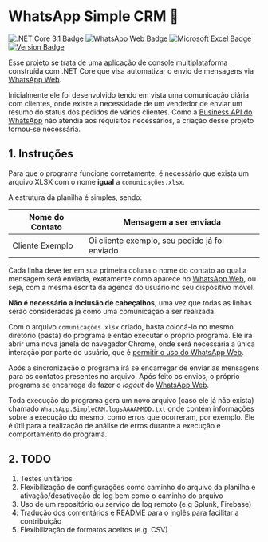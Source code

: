 # WhatsApp Simple CRM 🤝
[![.NET Core 3.1 Badge](https://img.shields.io/badge/-Core%203.1-5C2D91?style=flat-square&logo=.NET&logoColor=white&link=https://dotnet.microsoft.com/download)](https://dotnet.microsoft.com/download) [![WhatsApp Web Badge](https://img.shields.io/badge/-WhatsApp%20Web-25D366?style=flat-square&logo=WhatsApp&logoColor=white&link=https://web.whatsapp.com/)](https://web.whatsapp.com/) [![Microsoft Excel Badge](https://img.shields.io/badge/-Microsoft%20Excel-217346?style=flat-square&logo=Microsoft%20Excel&logoColor=white&link=https://office.live.com/start/Excel.aspx)](https://office.live.com/start/Excel.aspx) [![Version Badge](https://img.shields.io/github/v/release/jpedro/whatsapp-simple-crm)](https://github.com/jpmoura/whatsapp-simple-crm)

Esse projeto se trata de uma aplicação de console multiplataforma construída com .NET Core que visa automatizar o envio de mensagens via [WhatsApp Web](https://web.whatsapp.com/).

Inicialmente ele foi desenvolvido tendo em vista uma comunicação diária com clientes, onde existe a necessidade de um vendedor de enviar um resumo do status dos pedidos de vários clientes. Como a [Business API do WhatsApp](https://www.whatsapp.com/business/api) não atendia aos requisitos necessários, a criação desse projeto tornou-se necessária.

## 1. Instruções

Para que o programa funcione corretamente, é necessário que exista um arquivo XLSX com o nome **igual** a `comunicações.xlsx`.

A estrutura da planilha é simples, sendo:

| Nome do Contato | Mensagem a ser enviada |
|--|--|
| Cliente Exemplo | Oi cliente exemplo, seu pedido já foi enviado |

Cada linha deve ter em sua primeira coluna o nome do contato ao qual a mensagem será enviada, exatamente como aparece no [WhatsApp Web](https://web.whatsapp.com/), ou seja, com a mesma escrita da agenda do usuário no seu dispositivo móvel. 

**Não é necessário a inclusão de cabeçalhos**, uma vez que todas as linhas serão consideradas já como uma comunicação a ser realizada.

Com o arquivo `comunicações.xlsx` criado, basta colocá-lo no mesmo diretório (pasta) do programa e então executar o próprio programa. Ele irá abrir uma nova janela do navegador Chrome, onde será necessária a única interação por parte do usuário, que é [permitir o uso do WhatsApp Web](https://faq.whatsapp.com/general/download-and-installation/how-to-log-in-or-out).

Após a sincronização o programa irá se encarregar de enviar as mensagens para os contatos presentes no arquivo. Após feito os envios, o próprio programa se encarrega de fazer o _logout_ do [WhatsApp Web](https://web.whatsapp.com/).

Toda execução do programa gera um novo arquivo (caso ele já não exista) chamado `WhatsApp.SimpleCRM.logsAAAAMMDD.txt` onde contém informações sobre a execução do mesmo, como erros que ocorreram, por exemplo. Ele é útil para a realização de análise de erros durante a execução e comportamento do programa.

## 2. TODO

1. Testes unitários
2. Flexibilização de configurações como caminho do arquivo da planilha e ativação/desativação de log bem como o caminho do arquivo
3. Uso de um repositório ou serviço de log remoto (e.g Splunk, Firebase)
4. Tradução dos comentários e README para o inglês para facilitar a contribuição
5. Flexibilização de formatos aceitos (e.g. CSV)
